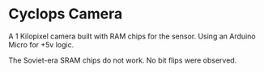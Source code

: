 # Cyclops Camera

A 1 Kilopixel camera built with RAM chips for the sensor.
Using an Arduino Micro for +5v logic.

The Soviet-era SRAM chips do not work. No bit flips were observed.


